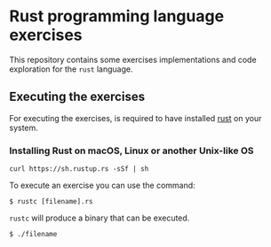 # Rust programming language exercises

This repository contains some exercises implementations and code exploration for the `rust` language.

## Executing the exercises

For executing the exercises, is required to have installed [rust](https://www.rust-lang.org/tools/install) on your system.


### Installing Rust on macOS, Linux or another Unix-like OS

```
curl https://sh.rustup.rs -sSf | sh
```

To execute an exercise you can use the command:

```
$ rustc [filename].rs
```

`rustc` will produce a binary that can be executed.

```
$ ./filename
```
